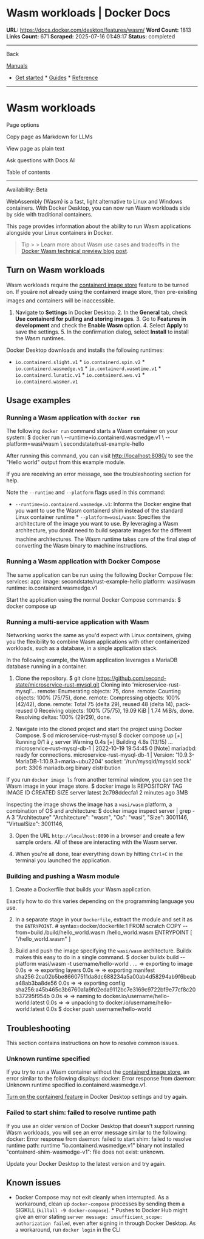 # Wasm workloads | Docker Docs

**URL:** https://docs.docker.com/desktop/features/wasm/
**Word Count:** 1813
**Links Count:** 671
**Scraped:** 2025-07-16 01:49:17
**Status:** completed

---

Back

[Manuals](https://docs.docker.com/manuals/)

  * [Get started](https://docs.docker.com/get-started/)   * [Guides](https://docs.docker.com/guides/)   * [Reference](https://docs.docker.com/reference/)

* * *

# Wasm workloads

Page options

Copy page as Markdown for LLMs

View page as plain text

Ask questions with Docs AI

Table of contents

* * *

Availability: Beta 

WebAssembly \(Wasm\) is a fast, light alternative to Linux and Windows containers. With Docker Desktop, you can now run Wasm workloads side by side with traditional containers.

This page provides information about the ability to run Wasm applications alongside your Linux containers in Docker.

> Tip >  > Learn more about Wasm use cases and tradeoffs in the [Docker Wasm technical preview blog post](https://www.docker.com/blog/docker-wasm-technical-preview/).

## Turn on Wasm workloads

Wasm workloads require the [containerd image store](https://docs.docker.com/desktop/features/containerd/) feature to be turned on. If youâre not already using the containerd image store, then pre-existing images and containers will be inaccessible.

  1. Navigate to **Settings** in Docker Desktop.   2. In the **General** tab, check **Use containerd for pulling and storing images**.   3. Go to **Features in development** and check the **Enable Wasm** option.   4. Select **Apply** to save the settings.   5. In the confirmation dialog, select **Install** to install the Wasm runtimes.

Docker Desktop downloads and installs the following runtimes:

  * `io.containerd.slight.v1`   * `io.containerd.spin.v2`   * `io.containerd.wasmedge.v1`   * `io.containerd.wasmtime.v1`   * `io.containerd.lunatic.v1`   * `io.containerd.wws.v1`   * `io.containerd.wasmer.v1`

## Usage examples

### Running a Wasm application with `docker run`

The following `docker run` command starts a Wasm container on your system:               $ docker run \       --runtime=io.containerd.wasmedge.v1 \       --platform=wasi/wasm \       secondstate/rust-example-hello     

After running this command, you can visit <http://localhost:8080/> to see the "Hello world" output from this example module.

If you are receiving an error message, see the troubleshooting section for help.

Note the `--runtime` and `--platform` flags used in this command:

  * `--runtime=io.containerd.wasmedge.v1`: Informs the Docker engine that you want to use the Wasm containerd shim instead of the standard Linux container runtime   * `--platform=wasi/wasm`: Specifies the architecture of the image you want to use. By leveraging a Wasm architecture, you donât need to build separate images for the different machine architectures. The Wasm runtime takes care of the final step of converting the Wasm binary to machine instructions.

### Running a Wasm application with Docker Compose

The same application can be run using the following Docker Compose file:               services:       app:         image: secondstate/rust-example-hello         platform: wasi/wasm         runtime: io.containerd.wasmedge.v1

Start the application using the normal Docker Compose commands:               $ docker compose up     

### Running a multi-service application with Wasm

Networking works the same as you'd expect with Linux containers, giving you the flexibility to combine Wasm applications with other containerized workloads, such as a database, in a single application stack.

In the following example, the Wasm application leverages a MariaDB database running in a container.

  1. Clone the repository.                    $ git clone https://github.com/second-state/microservice-rust-mysql.git          Cloning into 'microservice-rust-mysql'...          remote: Enumerating objects: 75, done.          remote: Counting objects: 100% (75/75), done.          remote: Compressing objects: 100% (42/42), done.          remote: Total 75 (delta 29), reused 48 (delta 14), pack-reused 0          Receiving objects: 100% (75/75), 19.09 KiB | 1.74 MiB/s, done.          Resolving deltas: 100% (29/29), done.          

  2. Navigate into the cloned project and start the project using Docker Compose.                    $ cd microservice-rust-mysql          $ docker compose up          [+] Running 0/1          â ¿ server Warning                                                                                                  0.4s          [+] Building 4.8s (13/15)          ...          microservice-rust-mysql-db-1      | 2022-10-19 19:54:45 0 [Note] mariadbd: ready for connections.          microservice-rust-mysql-db-1      | Version: '10.9.3-MariaDB-1:10.9.3+maria~ubu2204'  socket: '/run/mysqld/mysqld.sock'  port: 3306  mariadb.org binary distribution          

If you run `docker image ls` from another terminal window, you can see the Wasm image in your image store.                    $ docker image ls          REPOSITORY   TAG       IMAGE ID       CREATED         SIZE          server       latest    2c798ddecfa1   2 minutes ago   3MB          

Inspecting the image shows the image has a `wasi/wasm` platform, a combination of OS and architecture:                    $ docker image inspect server | grep -A 3 "Architecture"                  "Architecture": "wasm",                  "Os": "wasi",                  "Size": 3001146,                  "VirtualSize": 3001146,          

  3. Open the URL `http://localhost:8090` in a browser and create a few sample orders. All of these are interacting with the Wasm server.

  4. When you're all done, tear everything down by hitting `Ctrl+C` in the terminal you launched the application.

### Building and pushing a Wasm module

  1. Create a Dockerfile that builds your Wasm application.

Exactly how to do this varies depending on the programming language you use.

  2. In a separate stage in your `Dockerfile`, extract the module and set it as the `ENTRYPOINT`.                    # syntax=docker/dockerfile:1          FROM scratch          COPY --from=build /build/hello_world.wasm /hello_world.wasm          ENTRYPOINT [ "/hello_world.wasm" ]

  3. Build and push the image specifying the `wasi/wasm` architecture. Buildx makes this easy to do in a single command.                    $ docker buildx build --platform wasi/wasm -t username/hello-world .          ...          => exporting to image                                                                             0.0s          => => exporting layers                                                                            0.0s          => => exporting manifest sha256:2ca02b5be86607511da8dc688234a5a00ab4d58294ab9f6beaba48ab3ba8de56  0.0s          => => exporting config sha256:a45b465c3b6760a1a9fd2eda9112bc7e3169c9722bf9e77cf8c20b37295f954b    0.0s          => => naming to docker.io/username/hello-world:latest                                            0.0s          => => unpacking to docker.io/username/hello-world:latest                                         0.0s          $ docker push username/hello-world          

## Troubleshooting

This section contains instructions on how to resolve common issues.

### Unknown runtime specified

If you try to run a Wasm container without the [containerd image store](https://docs.docker.com/desktop/features/containerd/), an error similar to the following displays:               docker: Error response from daemon: Unknown runtime specified io.containerd.wasmedge.v1.

[Turn on the containerd feature](https://docs.docker.com/desktop/features/containerd/#enable-the-containerd-image-store) in Docker Desktop settings and try again.

### Failed to start shim: failed to resolve runtime path

If you use an older version of Docker Desktop that doesn't support running Wasm workloads, you will see an error message similar to the following:               docker: Error response from daemon: failed to start shim: failed to resolve runtime path: runtime "io.containerd.wasmedge.v1" binary not installed "containerd-shim-wasmedge-v1": file does not exist: unknown.

Update your Docker Desktop to the latest version and try again.

## Known issues

  * Docker Compose may not exit cleanly when interrupted. As a workaround, clean up `docker-compose` processes by sending them a SIGKILL \(`killall -9 docker-compose`\).   * Pushes to Docker Hub might give an error stating `server message: insufficient_scope: authorization failed`, even after signing in through Docker Desktop. As a workaround, run `docker login` in the CLI